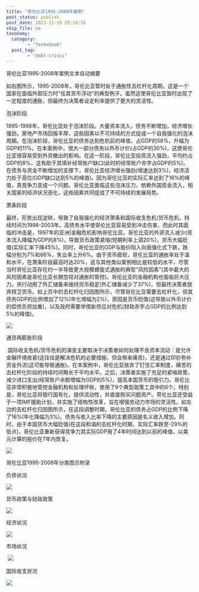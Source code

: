 ```yaml
---
title: "哥伦比亚1995-2008年案例"
post_status: publish
post_date: 2023-11-19 20:19:35
skip_file: no
taxonomy:
  category:
        - "forexbook"
  post_tag:
        - "debt-crisis"
---
```


哥伦比亚1995-2008年案例文本自动摘要

如右图所示，1995-2008年，哥伦比亚暂时处于通胀性去杠杆化周期。这是一个国家在面临外部压力时"任其货币浮动"的典型例子。虽然这使哥伦比亚暂时出现了一定程度的通胀，但最终为决策者设定利率提供了更大的灵活性。

泡沫阶段

1995-1998年，哥伦比亚处于泡沫阶段。大量资本流入，债务不断增加，经济增长强劲，房地产市场回报丰厚，这些因素以不可持续的方式促成一个自我强化的泡沫周期。在泡沫阶段，哥伦比亚的债务达到危机前的峰值，占GDP的58%，升幅为GDP的11%。在本案例中，很大一部分债务以外币计价(占GDP的30%)，这使哥伦比亚很容易受到外资撤出的影响。在这一阶段，哥伦比亚投资流入强劲，平均约占GDP的8%，这有助于其填补经常账户缺口(此时的经常账户赤字占GDP的5%)。在债务与资金不断增加的支撑下，哥伦比亚经济增长强劲(增速达到3%)，经济活力处于高位(GDP缺口达到5%的峰值)。因为哥伦比亚的实际汇率达到了16%的峰值，真竞争力变成一个问题。哥伦比亚面临这些泡沫压力，依赖外国资金流入，相关国家的经济状况恶化，这些因素共同促成了不可持续的发展局势。

萧条阶段

最终，形势出现逆转，导致了自我强化的经济萧条和国际收支危机/货币危机，持续时间为1998-2003年。高债务水平使哥伦比亚容易受到冲击伤害、而此时其面临的冲击是，1997年的亚洲|金融危机影响哥伦比亚。哥伦比亚的外资流入减少(资本流入降幅为GDP的8%)，导致货币政策紧缩(短期利率上调20%)，货币大幅贬值(实际汇率下降45%)。同时，哥伦比亚的GDP与股价陷入向我强化式下跌，跌幅分别为7%和66%，失业率上升6%。由于货币疲软，哥伦比亚的通胀率处于温和水平，在萧条阶段最高时达20%，这与其他类似案例相比是较低的水平，尽管当时哥伦比亚存在约一半导致更大规模螺旋式通胀的典型"风险因素"(其中最大的风险因素是哥伦比亚长期忽视对通胀的管控)。哥伦比亚的金融机构也面临巨大压力。央行动用了外汇储备来维持货币稳定(外汇储备减少了37%)，但最终决策者放弃捍卫货币。如上页中的去杠杆化归因图所示，尽管哥伦比亚需要去杠杆化，但其债务GDP的比例增加了12%(年化增幅为2%)，原因是货币贬值(这导致以外币计价的偿债负担加重)，以及政府需要举借新债应对危机(财政赤字占GDP的比例达到5%的峰值)。

![](https://img.dgrhw.net/upload/images/0/forexbook/2020/09/23/165403298.jpg)

通货再膨胀阶段

 国际收支危机/货币危机的演变主要取决于决策者如何处理不良资本流动：是允许金融环境收紧(这往往是解决危机的必要措施，但会带来痛苦)，还是通过印钞弥补资金外流(这可能导致通胀)。在本案例中，哥伦比亚放弃了钉住汇率制度，痛苦的去杠杆化阶段的持续时间略长于平均水平。之后，决策者实施了充足的紧缩政策，减少进口支出(经常账户余额增幅为GDP的5%)，提高本国货币的吸引力。哥伦比亚非常积极地管控金融机构和处理坏账，使用了9个典型政策工具中的6个。特别是，哥伦比亚将银行国有化，提供流动性，并直接购买问题资产。苛伦比亚还受益于一项IMF援助计划，并实施了结构性改革，旨在增强劳动力市场的灵活性。如左边的去杠杆化归因图所示，在这段调整时期，哥伦比亚的债务占GDP的比例下降了16%(年化降幅为3%)。债务与收入比率下降的主要原因是名义收入增加。同时，由于本国货币大幅贬值(在这段和谐的去杠杆化时期，实际汇率跌至-29%的低点)，哥伦比亚重新获得竞争力其实际GDP用了4年时间达到以前的峰值，以美元计算的股价在7年内恢复。

![](https://img.dgrhw.net/upload/images/0/forexbook/2020/09/23/165451782.jpg)

哥伦比亚1995-2008年分类图示附录

负债状况

![](https://img.dgrhw.net/upload/images/forexbook/2020/07/22/174841931.png)

货币政策与财政政策

![](https://img.dgrhw.net/upload/images/forexbook/2020/07/22/174853244.png)

经济状况

![](https://img.dgrhw.net/upload/images/forexbook/2020/07/22/174905978.png)

市场状况

 ![](https://img.dgrhw.net/upload/images/forexbook/2020/07/22/174920713.png)

国际收支状况

![](https://img.dgrhw.net/upload/images/forexbook/2020/07/22/174939151.png)
